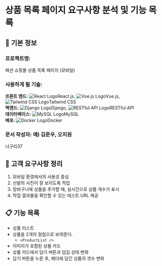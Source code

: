 # 상품 목록 페이지 요구사항 분석 및 기능 목록

## 📌 기본 정보
### 프로젝트명: 
패션 쇼핑몰 상품 목록 페이지 (모바일)

### 사용하게 될 기술: 
**프론트 엔드:** ![React Logo](https://upload.wikimedia.org/wikipedia/commons/a/a7/React-icon.svg)React.js, 
![Vue.js Logo](https://vuejs.org/images/logo.png)Vue.js, 
![Tailwind CSS Logo](https://tailwindcss.com/_next/static/media/tailwind-logo.727c13e3.svg)Tailwind CSS  
**백엔드:** ![Django Logo](https://www.djangoproject.com/m/img/logos/django-logo-negative.svg)Django, 
![RESTful API Logo](https://upload.wikimedia.org/wikipedia/commons/thumb/1/18/RESTful_web_services_logo.svg/1200px-RESTful_web_services_logo.svg.png)RESTful API  
**데이터베이스:** ![MySQL Logo](https://upload.wikimedia.org/wikipedia/commons/thumb/6/6a/MySQL_logo.png/600px-MySQL_logo.png)MySQL  
**배포:** ![Docker Logo](https://upload.wikimedia.org/wikipedia/commons/4/46/Docker_Logo.png)Docker  

### 문서 작성자: 예) 김준우, 오지원
너구리37

## 📝 고객 요구사항 정리
1. 모바일 환경에서의 사용성 중심
2. 신발의 사진이 잘 보이도록 작업
3. 장바구니에 상품을 추가할 때, 실시간으로 상품 개수가 표시
4. 작업 결과물을 확인할 수 있는 테스트 URL 제공

## 📋 기능 목록
- 상품 리스트
- 상품을 2개의 컬럼으로 보여준다.
  - `<ProductList />`
- 이미지가 포함된 상품 카드
- 상품 카드에서 담기 버튼과 담김 상태 변화
- 담기 버튼을 누른 후, 헤더에 담긴 상품의 갯수 변화
 
 


